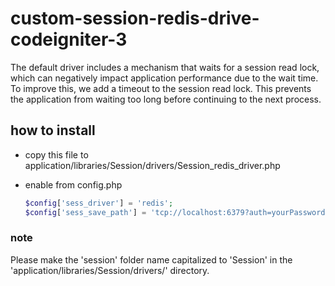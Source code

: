 # custom-session-redis-drive-codeigniter-3
The default driver includes a mechanism that waits for a session read lock, which can negatively impact application performance due to the wait time. To improve this, we add a timeout to the session read lock. This prevents the application from waiting too long before continuing to the next process.

## how to install
- copy this file to application/libraries/Session/drivers/Session_redis_driver.php

- enable from config.php
  ```php
  $config['sess_driver'] = 'redis';
  $config['sess_save_path'] = 'tcp://localhost:6379?auth=yourPassword&timeout=2.0';
  ```


### note
Please make the 'session' folder name capitalized to 'Session' in the 'application/libraries/Session/drivers/' directory.
